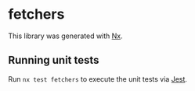 # fetchers

This library was generated with [Nx](https://nx.dev).

## Running unit tests

Run `nx test fetchers` to execute the unit tests via [Jest](https://jestjs.io).
